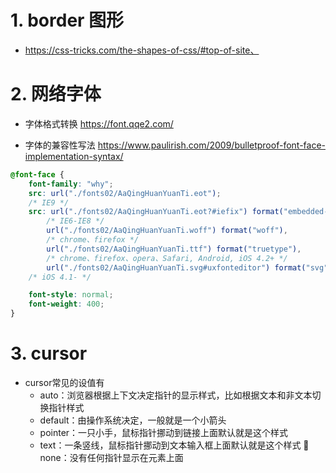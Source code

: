 # 1. border 图形

- https://css-tricks.com/the-shapes-of-css/#top-of-site、

# 2. 网络字体

- 字体格式转换 https://font.qqe2.com/

- 字体的兼容性写法  https://www.paulirish.com/2009/bulletproof-font-face-implementation-syntax/

```css
@font-face {
    font-family: "why";
    src: url("./fonts02/AaQingHuanYuanTi.eot");
    /* IE9 */
    src: url("./fonts02/AaQingHuanYuanTi.eot?#iefix") format("embedded-opentype"),
        /* IE6-IE8 */
        url("./fonts02/AaQingHuanYuanTi.woff") format("woff"),
        /* chrome、firefox */
        url("./fonts02/AaQingHuanYuanTi.ttf") format("truetype"),
        /* chrome、firefox、opera、Safari, Android, iOS 4.2+ */
        url("./fonts02/AaQingHuanYuanTi.svg#uxfonteditor") format("svg");
    /* iOS 4.1- */

    font-style: normal;
    font-weight: 400;
}
```

# 3. cursor

- cursor常见的设值有 
  - auto：浏览器根据上下文决定指针的显示样式，比如根据文本和非文本切换指针样式 
  - default：由操作系统决定，一般就是一个小箭头 
  - pointer：一只小手，鼠标指针挪动到链接上面默认就是这个样式 
  - text：一条竖线，鼠标指针挪动到文本输入框上面默认就是这个样式  none：没有任何指针显示在元素上面